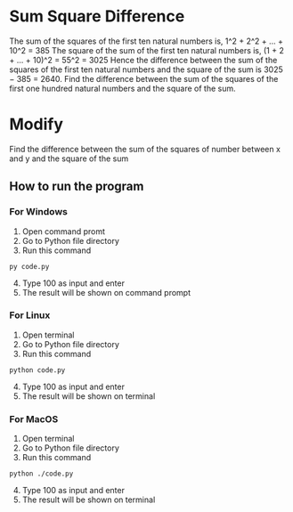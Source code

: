 # Sum Square Difference
The sum of the squares of the first ten natural numbers is,
1^2 + 2^2 + ... + 10^2 = 385
The square of the sum of the first ten natural numbers is,
(1 + 2 + ... + 10)^2 = 55^2 = 3025
Hence the difference between the sum of the squares of the first ten natural numbers and the square of the sum is 3025 − 385 = 2640.
Find the difference between the sum of the squares of the first one hundred natural numbers and the square of the sum.
# Modify
Find the difference between the sum of the squares of number between x and y and the square of the sum

## How to run the program
### For Windows
1. Open command promt
2. Go to Python file directory
3. Run this command
```
py code.py
```
4. Type 100 as input and enter
5. The result will be shown on command prompt

### For Linux
1. Open terminal
2. Go to Python file directory
3. Run this command
```
python code.py
```
4. Type 100 as input and enter
5. The result will be shown on terminal

### For MacOS
1. Open terminal
2. Go to Python file directory
3. Run this command
```
python ./code.py
```
4. Type 100 as input and enter
5. The result will be shown on terminal

